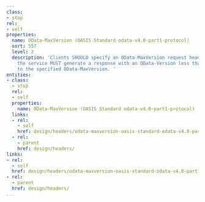 ```yaml
---
class:
- stop
rel:
- self
properties:
  name: OData-MaxVersion (OASIS Standard odata-v4.0-part1-protocol)
  sort: 557
  level: 2
  description: 'Clients SHOULD specify an OData-MaxVersion request header. If specified
    the service MUST generate a response with an OData-Version less than or equal
    to the specified OData-MaxVersion. '
entities:
- class:
  - stop
  rel:
  - self
  properties:
    name: OData-MaxVersion (OASIS Standard odata-v4.0-part1-protocol)
  links:
  - rel:
    - self
    href: design/headers/odata-maxversion-oasis-standard-odata-v4.0-part1-protocol.md
  - rel:
    - parent
    href: design/headers/
links:
- rel:
  - self
  href: design/headers/odata-maxversion-oasis-standard-odata-v4.0-part1-protocol.md
- rel:
  - parent
  href: design/headers/
...
```

